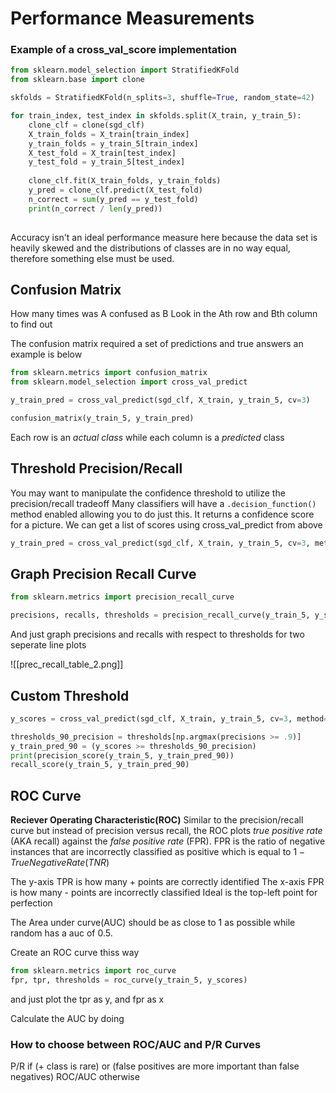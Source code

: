 # Performance Measurements
### Example of a cross_val_score implementation
```python
from sklearn.model_selection import StratifiedKFold
from sklearn.base import clone

skfolds = StratifiedKFold(n_splits=3, shuffle=True, random_state=42)

for train_index, test_index in skfolds.split(X_train, y_train_5):
    clone_clf = clone(sgd_clf)
    X_train_folds = X_train[train_index]
    y_train_folds = y_train_5[train_index]
    X_test_fold = X_train[test_index]
    y_test_fold = y_train_5[test_index]
    
    clone_clf.fit(X_train_folds, y_train_folds)
    y_pred = clone_clf.predict(X_test_fold)
    n_correct = sum(y_pred == y_test_fold)
    print(n_correct / len(y_pred))
    
```

Accuracy isn't an ideal performance measure here because the data set is heavily skewed and the distributions of classes are in no way equal, therefore something else must be used. 

## Confusion Matrix
How many times was A confused as B
Look in the Ath row and Bth column to find out

The confusion matrix required a set of predictions and true answers an example is below
```python
from sklearn.metrics import confusion_matrix
from sklearn.model_selection import cross_val_predict

y_train_pred = cross_val_predict(sgd_clf, X_train, y_train_5, cv=3)

confusion_matrix(y_train_5, y_train_pred)
```

Each row is an *actual class* while each column is a *predicted* class

## Threshold Precision/Recall
You may want to manipulate the confidence threshold to utilize the precision/recall tradeoff
Many classifiers will have a `.decision_function()` method enabled allowing you to do just this. It returns a confidence score for a picture.
We can get a list of scores using cross_val_predict from above
```python
y_train_pred = cross_val_predict(sgd_clf, X_train, y_train_5, cv=3, method="decision_function")
```

## Graph Precision Recall Curve
```python
from sklearn.metrics import precision_recall_curve

precisions, recalls, thresholds = precision_recall_curve(y_train_5, y_scores)
```

And just graph precisions and recalls with respect to thresholds for two seperate line plots

![[prec_recall_table_2.png]]

## Custom Threshold
```python
y_scores = cross_val_predict(sgd_clf, X_train, y_train_5, cv=3, method="decision_function")

thresholds_90_precision = thresholds[np.argmax(precisions >= .9)]
y_train_pred_90 = (y_scores >= thresholds_90_precision)
print(precision_score(y_train_5, y_train_pred_90))
recall_score(y_train_5, y_train_pred_90)
```


## ROC Curve
**Reciever Operating Characteristic(ROC)**
Similar to the precision/recall curve but instead of precision versus recall, the ROC plots *true positive rate* (AKA recall) against the *false positive rate* (FPR). FPR is the ratio of negative instances that are incorrectly classified as positive which is equal to $1 - True Negative Rate(TNR)$ 

The y-axis TPR is how many + points are correctly identified
The x-axis FPR is how many - points are incorrectly classified
Ideal is the top-left point for perfection

The Area under curve(AUC) should be as close to 1 as possible while random has a auc of 0.5.

Create an ROC curve thiss way
```python
from sklearn.metrics import roc_curve
fpr, tpr, thresholds = roc_curve(y_train_5, y_scores)
```
and just plot the tpr as y, and fpr as x

Calculate the AUC by doing

### How to choose between ROC/AUC and P/R Curves
P/R if (+ class is rare) or (false positives are more important than false negatives)
ROC/AUC otherwise
